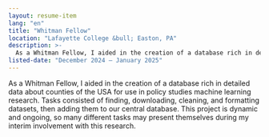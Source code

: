 ```yaml
---
layout: resume-item
lang: "en"
title: "Whitman Fellow"
location: "Lafayette College &bull; Easton, PA"
description: >-
  As a Whitman Fellow, I aided in the creation of a database rich in detailed data about counties of the USA for use in policy studies machine learning research. Tasks consisted of finding, downloading, cleaning, and formatting datasets, then adding them to our central database. This project is dynamic and ongoing, so many different tasks may present themselves during my interim involvement with this research.
listed-date: "December 2024 — January 2025"
---
```


As a Whitman Fellow, I aided in the creation of a database rich in detailed data about counties of the USA for use in
policy studies machine learning research. Tasks consisted of finding, downloading, cleaning, and formatting datasets,
then adding them to our central database. This project is dynamic and ongoing, so many different tasks may present
themselves during my interim involvement with this research.